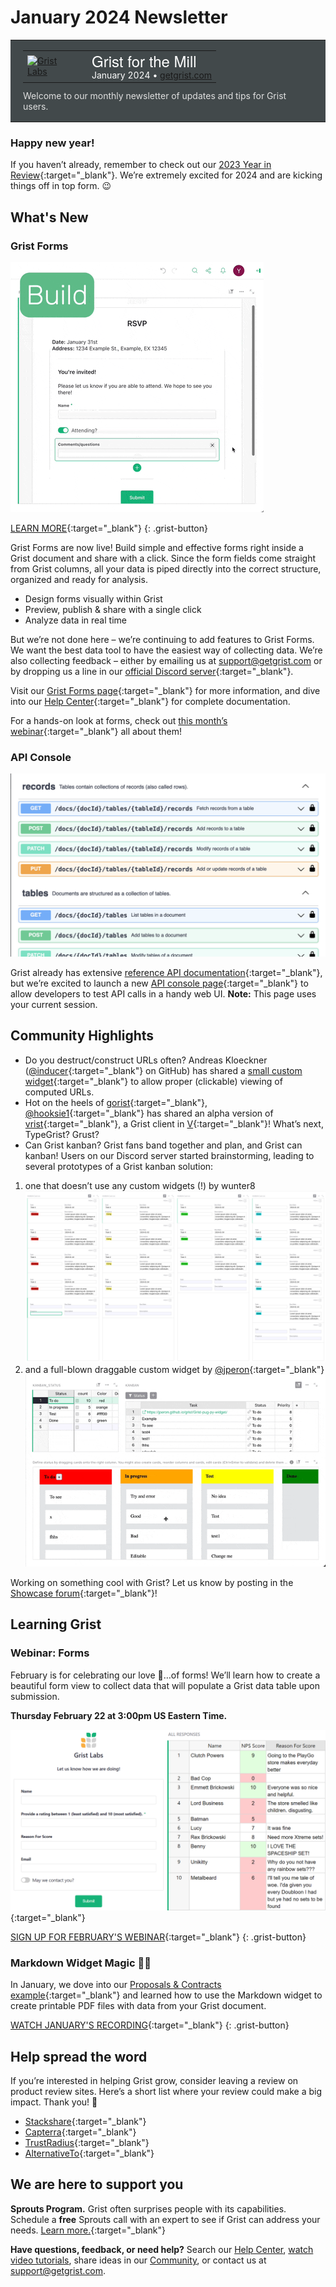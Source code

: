 # January 2024 Newsletter

<style>
  /* restore some poorly overridden defaults */
  .newsletter-header .table {
    background-color: initial;
    border: initial;
  }
  .newsletter-header .table > tbody > tr > td {
    padding: initial;
    border: initial;
    vertical-align: initial;
  }
  .newsletter-header img.header-img {
    padding: initial;
    max-width: initial;
    display: initial;
    padding: initial;
    line-height: initial;
    background-color: initial;
    border: initial;
    border-radius: initial;
    margin: initial;
  }

  /* copy newsletter styles, with a prefix for sufficient specificity */
  .newsletter-header .header {
    border: none;
    padding: 0;
    margin: 0;
  }
  .newsletter-header table > tbody > tr > td.header-image {
    width: 80px;
    padding-right: 16px;
  }
  .newsletter-header table > tbody > tr > td.header-text {
    background-color: #42494B;
    padding: 16px 20px;
  }
  .newsletter-header table.header-top {
    border: none;
    padding: 0;
    margin: 0;
    width: 100%;
  }
  .header-title {
    font-family: Helvetica Neue, Helvetica, Arial, sans-serif;
    font-size: 24px;
    line-height: 28px;
    color: #FFFFFF;
  }
  .header-month {
    color: #FFFFFF;
  }
  .header-welcome {
    margin-top: 12px;
    color: #FFFFFF;
  }
  .newsletter-summary {
    background-color: #e3fff5;
    margin: 0;
    padding: 10px;
  }
  .newsletter-summary-header {
    text-align: center;
    padding-bottom: 10px;
    border-bottom: 1px solid lightgrey;
  }
  .newsletter-summary ul {
    padding-left: 20px;
  }
  .newsletter-summary li {
    margin-bottom: 10px;
  }
  .newsletter-summary li p {
    margin: 0px
  }
</style>
<div class="newsletter-header">
<table class="header" cellpadding="0" cellspacing="0" border="0"><tr>
  <td class="header-text">
    <table class="header-top"><tr>
      <td class="header-image">
        <a href="https://www.getgrist.com">
          <img class="header-img" src="/images/newsletters/grist-labs.png" width="80" height="80" alt="Grist Labs" border="0">
        </a>
      </td>
      <td class="header-top-text">
        <div class="header-title">Grist for the Mill</div>
        <div class="header-month">January 2024
          &#8226; <a href="https://www.getgrist.com/">getgrist.com</a></div>
      </td>
    </tr></table>
    <div class="header-welcome" style="color: #e0e0e0;">
      Welcome to our monthly newsletter of updates and tips for Grist users.
    </div>
  </td>
</tr></table>
</div>

### Happy new year! 
If you haven’t already, remember to check out our [2023 Year in Review](https://www.getgrist.com/blog/grist-2023-year-in-review/){:target="\_blank"}. We’re extremely excited for 2024 and are kicking things off in top form. 😉

## What's New

### Grist Forms

![Grist Forms!](../images/newsletters/2024-01/forms-reel2.gif)

[LEARN MORE](https://www.getgrist.com/forms/){:target="\_blank"}
{: .grist-button}

Grist Forms are now live! Build simple and effective forms right inside a Grist document and share with a click. Since the form fields come straight from Grist columns, all your data is piped directly into the correct structure, organized and ready for analysis.

* Design forms visually within Grist
* Preview, publish & share with a single click
* Analyze data in real time

But we’re not done here – we’re continuing to add features to Grist Forms. We want the best data tool to have the easiest way of collecting data. We’re also collecting feedback – either by emailing us at support@getgrist.com or by dropping us a line in our [official Discord server](https://discord.com/invite/MYKpYQ3fbP){:target="\_blank"}.

Visit our [Grist Forms page](https://www.getgrist.com/forms/){:target="\_blank"} for more information, and dive into our [Help Center](https://support.getgrist.com/widget-form/){:target="\_blank"} for complete documentation.

For a hands-on look at forms, check out [this month’s webinar](https://www.getgrist.com/webinars/form-widget/?utm_source=support-newsletter&utm_medium=internal&utm_campaign=build-webinar&utm_term=february-2024){:target="\_blank"} all about them!

### API Console

![Grist API console](../images/newsletters/2024-01/api-console.png)

Grist already has extensive [reference API documentation](https://support.getgrist.com/api/#section/Authentication){:target="\_blank"}, but we’re excited to launch a new [API console page](https://gristlabs.getgrist.com/apiconsole){:target="\_blank"} to allow developers to test API calls in a handy web UI. **Note:** This page uses your current session.

## Community Highlights

* Do you destruct/construct URLs often? Andreas Kloeckner ([@inducer](https://github.com/inducer){:target="\_blank"} on GitHub) has shared a [small custom widget](https://community.getgrist.com/t/widget-to-show-a-computed-url/3976){:target="\_blank"} to allow proper (clickable) viewing of computed URLs. 
* Hot on the heels of [gorist](https://github.com/CoverWhale/gorist){:target="\_blank"}, [@hooksie1](https://github.com/hooksie1){:target="\_blank"} has shared an alpha version of [vrist](https://github.com/SencilloDev/vrist){:target="\_blank"}, a Grist client in [V](https://vlang.io/){:target="\_blank"}! What’s next, TypeGrist? Grust?
* Can Grist kanban? Grist fans band together and plan, and Grist can kanban! Users on our Discord server started brainstorming, leading to several prototypes of a Grist kanban solution:
1. one that doesn’t use any custom widgets (!) by wunter8
![wunter8's kanban prototype](../images/newsletters/2024-01/kanban-native.png)
2. and a full-blown draggable custom widget by [@jperon](https://github.com/jperon){:target="\_blank"}
![jperon's kanban prototype](../images/newsletters/2024-01/kanban-widget.gif)

Working on something cool with Grist? Let us know by posting in the [Showcase forum](https://community.getgrist.com/c/showcase/8){:target="\_blank"}!

## Learning Grist

### Webinar: Forms

February is for celebrating our love 💖…of forms! We’ll learn how to create a beautiful form view to collect data that will populate a Grist data table upon submission.

**Thursday February 22 at 3:00pm US Eastern Time.**

[![Grist Forms](../images/newsletters/2024-01/webinar-forms.png)](https://www.getgrist.com/webinars/form-widget/?utm_source=support-newsletter&utm_medium=internal&utm_campaign=build-webinar&utm_term=february-2024){:target="\_blank"}

[SIGN UP FOR FEBRUARY'S WEBINAR](https://www.getgrist.com/webinars/form-widget/?utm_source=support-newsletter&utm_medium=internal&utm_campaign=build-webinar&utm_term=february-2024){:target="\_blank"}
{: .grist-button}

### Markdown Widget Magic 🧙‍♂️

In January, we dove into our [Proposals & Contracts example](https://support.getgrist.com/examples/2023-07-proposals-contracts/){:target="\_blank"} and learned how to use the Markdown widget to create printable PDF files with data from your Grist document.

[WATCH JANUARY'S RECORDING](https://www.getgrist.com/webinars/markdown-widget-magic/){:target="\_blank"}
{: .grist-button}

## Help spread the word
If you’re interested in helping Grist grow, consider leaving a review on product review sites. Here’s a short list where your review could make a big impact. Thank you! 🙏

* [Stackshare](https://stackshare.io/getgrist){:target="\_blank"}
* [Capterra](https://www.capterra.com/p/232821/Grist/){:target="\_blank"}
* [TrustRadius](https://www.trustradius.com/products/grist/){:target="\_blank"}
* [AlternativeTo](https://alternativeto.net/software/grist/about/){:target="\_blank"}

## We are here to support you

**Sprouts Program.** Grist often surprises people with its capabilities. Schedule a **free** Sprouts call with an expert to see if Grist can address your needs. [Learn more.](https://www.getgrist.com/sprouts-program/){:target="\_blank"}

**Have questions, feedback, or need help?** Search our [Help Center](../index.md), [watch video
tutorials](https://www.youtube.com/channel/UCx0ioQrrC-bIrkmZ7ZULr0g/playlists), share ideas in our
[Community](https://community.getgrist.com), or contact us at <support@getgrist.com>.